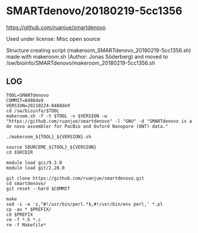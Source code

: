 SMARTdenovo/20180219-5cc1356
============================

<https://github.com/ruanjue/smartdenovo>

Used under license:
Misc open source

Structure creating script (makeroom_SMARTdenovo_20180219-5cc1356.sh) made with makeroom.sh (Author: Jonas Söderberg) and moved to /sw/bioinfo/SMARTdenovo/makeroom_20180219-5cc1356.sh

LOG
---

    TOOL=SMARTdenovo
    COMMIT=8488de9
    VERSION=20210224-8488de9
    cd /sw/bioinfo/$TOOL
    makeroom.sh -f -t $TOOL -v $VERSION -w "https://github.com/ruanjue/smartdenovo" -l "GNU" -d "SMARTdenovo is a de novo assembler for PacBio and Oxford Nanopore (ONT) data."

    ./makeroom_${TOOL}_${VERSION}.sh

    source SOURCEME_${TOOL}_${VERSION}
    cd $SRCDIR

    module load gcc/9.3.0    
    module load git/2.28.0

    git clone https://github.com/ruanjue/smartdenovo.git
    cd smartdenovo/
    git reset --hard $COMMIT

    make
    sed -i -e 's,^#!/usr/bin/perl.*$,#!/usr/bin/env perl,' *.pl
    cp -av * $PREFIX/
    cd $PREFIX
    rm -f *.h *.c
    rm -f Makefile*

